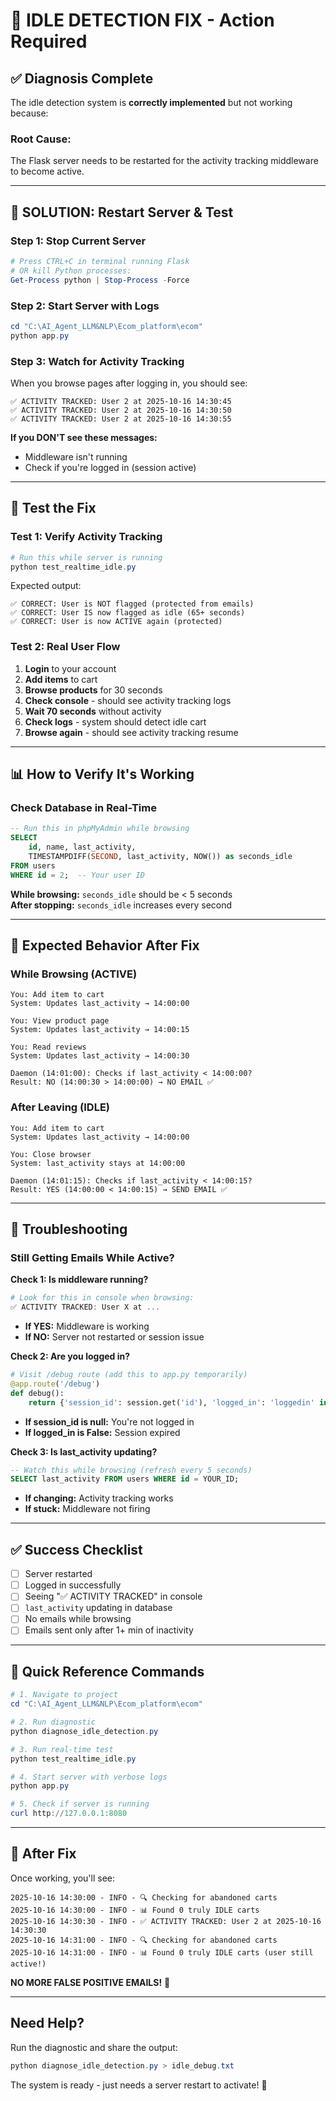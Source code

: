 # 🔧 IDLE DETECTION FIX - Action Required

## ✅ Diagnosis Complete

The idle detection system is **correctly implemented** but not working because:

### **Root Cause:**
The Flask server needs to be restarted for the activity tracking middleware to become active.

---

## 🚀 SOLUTION: Restart Server & Test

### **Step 1: Stop Current Server**
```powershell
# Press CTRL+C in terminal running Flask
# OR kill Python processes:
Get-Process python | Stop-Process -Force
```

### **Step 2: Start Server with Logs**
```powershell
cd "C:\AI_Agent_LLM&NLP\Ecom_platform\ecom"
python app.py
```

### **Step 3: Watch for Activity Tracking**
When you browse pages after logging in, you should see:
```
✅ ACTIVITY TRACKED: User 2 at 2025-10-16 14:30:45
✅ ACTIVITY TRACKED: User 2 at 2025-10-16 14:30:50
✅ ACTIVITY TRACKED: User 2 at 2025-10-16 14:30:55
```

**If you DON'T see these messages:**
- Middleware isn't running
- Check if you're logged in (session active)

---

## 🧪 Test the Fix

### **Test 1: Verify Activity Tracking**
```powershell
# Run this while server is running
python test_realtime_idle.py
```

Expected output:
```
✅ CORRECT: User is NOT flagged (protected from emails)
✅ CORRECT: User IS now flagged as idle (65+ seconds)
✅ CORRECT: User is now ACTIVE again (protected)
```

### **Test 2: Real User Flow**
1. **Login** to your account
2. **Add items** to cart
3. **Browse products** for 30 seconds
4. **Check console** - should see activity tracking logs
5. **Wait 70 seconds** without activity
6. **Check logs** - system should detect idle cart
7. **Browse again** - should see activity tracking resume

---

## 📊 How to Verify It's Working

### **Check Database in Real-Time**
```sql
-- Run this in phpMyAdmin while browsing
SELECT 
    id, name, last_activity,
    TIMESTAMPDIFF(SECOND, last_activity, NOW()) as seconds_idle
FROM users
WHERE id = 2;  -- Your user ID
```

**While browsing:** `seconds_idle` should be < 5 seconds  
**After stopping:** `seconds_idle` increases every second

---

## 🎯 Expected Behavior After Fix

### **While Browsing (ACTIVE)**
```
You: Add item to cart
System: Updates last_activity → 14:00:00

You: View product page
System: Updates last_activity → 14:00:15

You: Read reviews
System: Updates last_activity → 14:00:30

Daemon (14:01:00): Checks if last_activity < 14:00:00?
Result: NO (14:00:30 > 14:00:00) → NO EMAIL ✅
```

### **After Leaving (IDLE)**
```
You: Add item to cart
System: Updates last_activity → 14:00:00

You: Close browser
System: last_activity stays at 14:00:00

Daemon (14:01:15): Checks if last_activity < 14:00:15?
Result: YES (14:00:00 < 14:00:15) → SEND EMAIL ✅
```

---

## 🐛 Troubleshooting

### **Still Getting Emails While Active?**

**Check 1: Is middleware running?**
```powershell
# Look for this in console when browsing:
✅ ACTIVITY TRACKED: User X at ...
```
- **If YES:** Middleware is working
- **If NO:** Server not restarted or session issue

**Check 2: Are you logged in?**
```python
# Visit /debug route (add this to app.py temporarily)
@app.route('/debug')
def debug():
    return {'session_id': session.get('id'), 'logged_in': 'loggedin' in session}
```
- **If session_id is null:** You're not logged in
- **If logged_in is False:** Session expired

**Check 3: Is last_activity updating?**
```sql
-- Watch this while browsing (refresh every 5 seconds)
SELECT last_activity FROM users WHERE id = YOUR_ID;
```
- **If changing:** Activity tracking works
- **If stuck:** Middleware not firing

---

## ✅ Success Checklist

- [ ] Server restarted
- [ ] Logged in successfully
- [ ] Seeing "✅ ACTIVITY TRACKED" in console
- [ ] `last_activity` updating in database
- [ ] No emails while browsing
- [ ] Emails sent only after 1+ min of inactivity

---

## 📝 Quick Reference Commands

```powershell
# 1. Navigate to project
cd "C:\AI_Agent_LLM&NLP\Ecom_platform\ecom"

# 2. Run diagnostic
python diagnose_idle_detection.py

# 3. Run real-time test
python test_realtime_idle.py

# 4. Start server with verbose logs
python app.py

# 5. Check if server is running
curl http://127.0.0.1:8080
```

---

## 🎉 After Fix

Once working, you'll see:
```
2025-10-16 14:30:00 - INFO - 🔍 Checking for abandoned carts
2025-10-16 14:30:00 - INFO - 📊 Found 0 truly IDLE carts
2025-10-16 14:30:30 - INFO - ✅ ACTIVITY TRACKED: User 2 at 2025-10-16 14:30:30
2025-10-16 14:31:00 - INFO - 🔍 Checking for abandoned carts
2025-10-16 14:31:00 - INFO - 📊 Found 0 truly IDLE carts (user still active!)
```

**NO MORE FALSE POSITIVE EMAILS!** 🎉

---

## Need Help?

Run the diagnostic and share the output:
```powershell
python diagnose_idle_detection.py > idle_debug.txt
```

The system is ready - just needs a server restart to activate! 🚀

